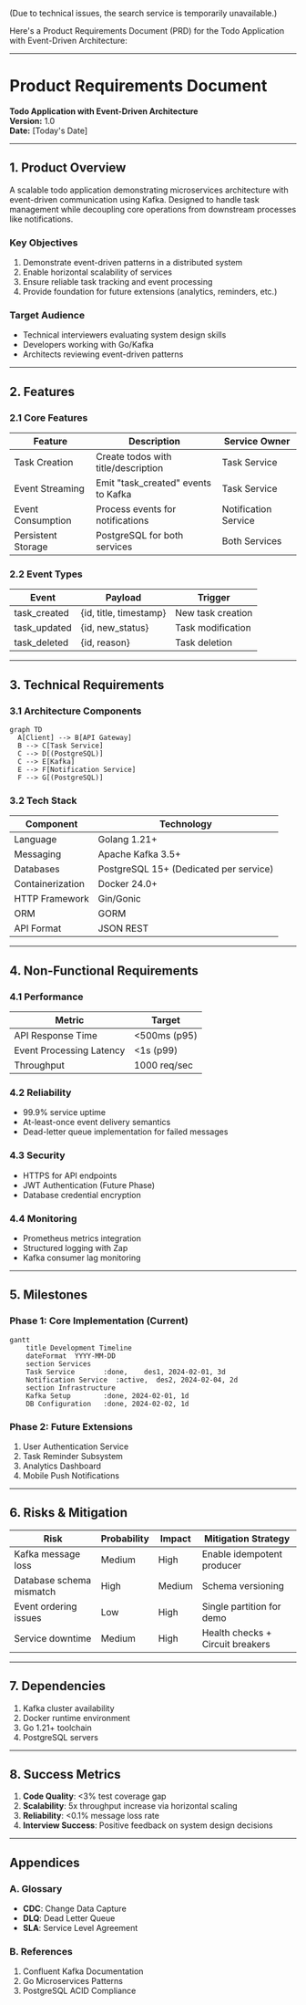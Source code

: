 (Due to technical issues, the search service is temporarily unavailable.)

Here's a Product Requirements Document (PRD) for the Todo Application with Event-Driven Architecture:

---

# **Product Requirements Document**  
**Todo Application with Event-Driven Architecture**  
**Version:** 1.0  
**Date:** [Today's Date]  

---

## **1. Product Overview**
A scalable todo application demonstrating microservices architecture with event-driven communication using Kafka. Designed to handle task management while decoupling core operations from downstream processes like notifications.

### **Key Objectives**
1. Demonstrate event-driven patterns in a distributed system
2. Enable horizontal scalability of services
3. Ensure reliable task tracking and event processing
4. Provide foundation for future extensions (analytics, reminders, etc.)

### **Target Audience**
- Technical interviewers evaluating system design skills
- Developers working with Go/Kafka
- Architects reviewing event-driven patterns

---

## **2. Features**

### **2.1 Core Features**
| Feature | Description | Service Owner |
|---------|-------------|---------------|
| Task Creation | Create todos with title/description | Task Service |
| Event Streaming | Emit "task_created" events to Kafka | Task Service |
| Event Consumption | Process events for notifications | Notification Service |
| Persistent Storage | PostgreSQL for both services | Both Services |

### **2.2 Event Types**
| Event | Payload | Trigger |
|-------|---------|---------|
| task_created | {id, title, timestamp} | New task creation |
| task_updated | {id, new_status} | Task modification |
| task_deleted | {id, reason} | Task deletion |

---

## **3. Technical Requirements**

### **3.1 Architecture Components**
```mermaid
graph TD
  A[Client] --> B[API Gateway]
  B --> C[Task Service]
  C --> D[(PostgreSQL)]
  C --> E[Kafka]
  E --> F[Notification Service]
  F --> G[(PostgreSQL)]
```

### **3.2 Tech Stack**
| Component | Technology |
|-----------|------------|
| Language | Golang 1.21+ |
| Messaging | Apache Kafka 3.5+ |
| Databases | PostgreSQL 15+ (Dedicated per service) |
| Containerization | Docker 24.0+ |
| HTTP Framework | Gin/Gonic |
| ORM | GORM |
| API Format | JSON REST |

---

## **4. Non-Functional Requirements**

### **4.1 Performance**
| Metric | Target |
|--------|--------|
| API Response Time | <500ms (p95) |
| Event Processing Latency | <1s (p99) |
| Throughput | 1000 req/sec |

### **4.2 Reliability**
- 99.9% service uptime
- At-least-once event delivery semantics
- Dead-letter queue implementation for failed messages

### **4.3 Security**
- HTTPS for API endpoints
- JWT Authentication (Future Phase)
- Database credential encryption

### **4.4 Monitoring**
- Prometheus metrics integration
- Structured logging with Zap
- Kafka consumer lag monitoring

---

## **5. Milestones**

### **Phase 1: Core Implementation (Current)**
```mermaid
gantt
    title Development Timeline
    dateFormat  YYYY-MM-DD
    section Services
    Task Service       :done,    des1, 2024-02-01, 3d
    Notification Service  :active,  des2, 2024-02-04, 2d
    section Infrastructure
    Kafka Setup        :done, 2024-02-01, 1d
    DB Configuration   :done, 2024-02-02, 1d
```

### **Phase 2: Future Extensions**
1. User Authentication Service
2. Task Reminder Subsystem
3. Analytics Dashboard
4. Mobile Push Notifications

---

## **6. Risks & Mitigation**

| Risk | Probability | Impact | Mitigation Strategy |
|------|-------------|--------|----------------------|
| Kafka message loss | Medium | High | Enable idempotent producer |
| Database schema mismatch | High | Medium | Schema versioning |
| Event ordering issues | Low | High | Single partition for demo |
| Service downtime | Medium | High | Health checks + Circuit breakers |

---

## **7. Dependencies**
1. Kafka cluster availability
2. Docker runtime environment
3. Go 1.21+ toolchain
4. PostgreSQL servers

---

## **8. Success Metrics**
1. **Code Quality**: <3% test coverage gap
2. **Scalability**: 5x throughput increase via horizontal scaling
3. **Reliability**: <0.1% message loss rate
4. **Interview Success**: Positive feedback on system design decisions

---

## **Appendices**

### **A. Glossary**
- **CDC**: Change Data Capture
- **DLQ**: Dead Letter Queue
- **SLA**: Service Level Agreement

### **B. References**
1. Confluent Kafka Documentation
2. Go Microservices Patterns
3. PostgreSQL ACID Compliance